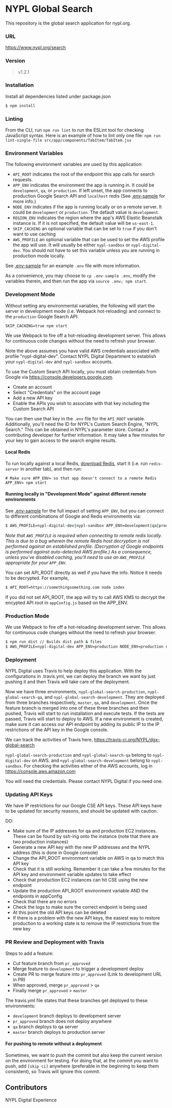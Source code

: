 # NYPL Global Search

This repository is the global search application for nypl.org.

### URL
https://www.nypl.org/search

### Version
> v1.2.1

### Installation
Install all dependencies listed under package.json
```sh
$ npm install
```

### Linting
From the CLI, run `npm run lint` to run the ESLint tool for checking JavaScript syntax.  Here is an example of how to lint only one file: `npm run lint-single-file src/app/components/TabItem/TabItem.jsx`

### Environment Variables

The following environment variables are used by this application:

  - `API_ROOT` indicates the root of the endpoint this app calls for search requests.
  - `APP_ENV` indicates the environment the app is running in. It could be `development`, `qa`, or `production`. If left unset, the app connects to production Google Search API and `localhost` redis (See [.env-sample](./.env-sample) for more info.)
  - `NODE_ENV` indicates if the app is running locally or on a remote server. It could be `development` or `production`. The default value is `development`.
  - `REGION_ENV` indicates the region where the app's AWS Elastic Beanstalk instance is. If it is not specified, the default value will be `us-east-1`.
  - `SKIP_CACHING` an optional variable that can be set to `true` if you don't want to use caching
  - `AWS_PROFILE` an optional variable that can be used to set the AWS profile the app will use. It will usually be either
  `nypl-sandbox` or `nypl-digital-dev`. You should not have to set this variable unless you are running in production mode locally.

See [.env-sample](./.env-sample) for an example `.env` file with more information.

As a convenience, you may choose to `cp .env-sample .env`, modify the variables therein, and then run the app via `source .env; npm start`.

### Development Mode

Without setting any environmental variables, the following will start the server in development mode (i.e. Webpack hot-reloading) and connect to the `production` Google Search API:

`SKIP_CACHING=true npm start`

We use Webpack to fire off a hot-reloading development server. This allows for continuous code changes without the need to refresh your browser.

Note the above assumes you have valid AWS credentials associated with profile "nypl-digital-dev". Contact NYPL Digital Department to establish your `nypl-digital-dev` and `nypl-sandbox` accounts.

To use the Custom Search API locally, you must obtain credentials from Google via https://console.developers.google.com.

* Create an account
* Select "Credentials" on the account page
* Add a new API key
* Enable the APIs you wish to associate with that key including the Custom Search API

You can then use that key in the `.env` file for the `API_ROOT` variable. Additionally, you'll need the ID for NYPL's Custom Search Engine, "NYPL Search." This can be obtained in NYPL's parameter store. Contact a contributing developer for further information. It may take a few minutes for your key to gain access to the search engine results.

#### Local Redis

To run locally against a local Redis, [download Redis](https://redis.io/topics/quickstart), start it (i.e. run `redis-server` in another tab), and then run:

```
# Make sure APP_ENV= so that app doesn't connect to a remote Redis
APP_ENV= npm start
```

#### Running locally in "Development Mode" against different remote environments

See [.env-sample](./.env-sample) for the full impact of setting `APP_ENV`, but you can connect to different combinations of Google and Redis environments via:

```sh
$ AWS_PROFILE=nypl-digital-dev|nypl-sandbox APP_ENV=development|qa|production npm start
```

*Note that `AWS_PROFILE` is required when connecting to remote redis locally. This is due to a bug wherein the remote Redis host decryption is not performed against an established profile. (Decryption of Google endpoints is performed against auto-detected AWS profile.) As a consequence, unless you've disabled caching, you'll need to use an `AWS_PROFILE` appropriate for your `APP_ENV`.*

You can set API_ROOT directly as well if you have the info. Notice it needs to be decrypted. For example,

```sh
$ API_ROOT=https://somethingsomething.com node index
```

If you did not set API_ROOT, the app will try to call AWS KMS to decrypt the encypted API root in `appConfig.js` based on the APP_ENV.

### Production Mode
We use Webpack to fire off a hot-reloading development server. This allows for continuous code changes without the need to refresh your browser.

```sh
$ npm run dist // Builds dist path & files
$ AWS_PROFILE=nypl-digital-dev APP_ENV=production NODE_ENV=production npm start // Starts localhost:3001 with set APP_ENV
```

### Deployment
NYPL Digital uses Travis to help deploy this application. With the configurations in .travis.yml, we can deploy the branch we want by just pushing it and then Travis will take care of the deployment.

Now we have three environments, `nypl-global-search-production`, `nypl-global-search-qa`, and `nypl-global-search-development`. They are deployed from three branches respectively, `master`, `qa`, and `development`. Once the feature branch is merged into one of these three branches and then pushed, Travis will start to run installation and execute tests. If the tests are passed, Travis will start to deploy to AWS. If a new environment is created, make sure it can access our API endpoint by adding its public IP to the IP restrictions of the API key in the Google console.

We can track the activities of Travis here,
https://travis-ci.org/NYPL/dgx-global-search

`nypl-global-search-production` and `nypl-global-search-qa` belong to `nypl-digital-dev` on AWS. and `nypl-global-search-development` belong to `nypl-sandbox`. For checking the activities either of the AWS accounts, log in
https://console.aws.amazon.com

You will need the credentials. Please contact NYPL Digital if you need one.

### Updating API Keys

We have IP restrictions for our Google CSE API keys. These API keys have to be updated for security reasons, and should
be updated with caution.

DO:

- Make sure of the IP addresses for qa and production EC2 instances. These can be found by ssh-ing onto the instance
(note that there are two production instances)
- Generate a new API key with the new IP addresses and the NYPL address (this is done in Google console)
- Change the API_ROOT environment variable on AWS in qa to match this API key
- Check that it is still working. Remember it can take a few minutes for the API key and environment variable updates to take effect
- Check that production EC2 instances can hit CSE using the new endpoint
- Update the production API_ROOT environment variable AND the endpoints in appConfig
- Check that there are no errors
- Check the logs to make sure the correct endpoint is being used
- At this point the old API keys can be deleted
- If there is a problem with the new API keys, the easiest way to restore production to a working state is to remove the IP
restrictions from the new key

### PR Review and Deployment with Travis

Steps to add a feature:

- Cut feature branch from `pr_approved`
- Merge feature to `development` to trigger a development deploy
- Create PR to merge feature into `pr_approved` (Link to development URL in PR)
- When approved, merge `pr_approved` > `qa`
- Finally merge `pr_approved` > `master`

The travis.yml file states that these branches get deployed to these environments:

* `development` branch deploys to development server
* `pr_approved` branch does not deploy anywhere
* `qa` branch deploys to qa server
* `master` branch deploys to production server

#### For pushing to remote without a deployment
Sometimes, we want to push the commit but also keep the current version on the environment for testing. For doing that, at the commit you want to push, add `[skip ci]` anywhere (preferable in the beginning to keep them consistent), so Travis will ignore this commit.


Contributors
----
NYPL Digital Experience
